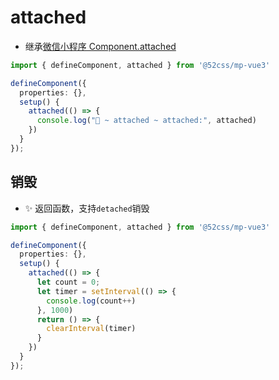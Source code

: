 # attached

* 继承[微信小程序 Component.attached](https://developers.weixin.qq.com/miniprogram/dev/reference/api/Component.html)

```ts
import { defineComponent, attached } from '@52css/mp-vue3'

defineComponent({
  properties: {},
  setup() {
    attached(() => {
      console.log("🚀 ~ attached ~ attached:", attached)
    })
  }
});
```

## 销毁

* ✨ 返回函数，支持`detached`销毁

```ts
import { defineComponent, attached } from '@52css/mp-vue3'

defineComponent({
  properties: {},
  setup() {
    attached(() => {
      let count = 0;
      let timer = setInterval(() => {
        console.log(count++)
      }, 1000)
      return () => {
        clearInterval(timer)
      }
    })
  }
});
```